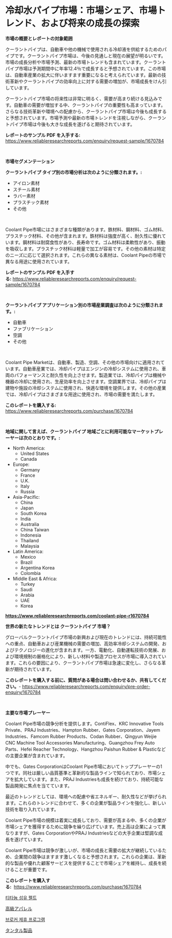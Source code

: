 <p><h1>冷却水パイプ市場：市場シェア、市場トレンド、および将来の成長の探索</h1></p><p><strong>市場の概要とレポートの対象範囲</strong></p>
<p><p>クーラントパイプは、自動車や他の機械で使用される冷却液を供給するためのパイプです。クーラントパイプ市場は、今後の見通しと現在の展望が明るいです。市場の成長分析や市場予測、最新の市場トレンドも含まれています。クーラントパイプ市場は予測期間中に年率12.4％で成長すると予想されています。この市場は、自動車産業の拡大に伴いますます重要になると考えられています。最新の技術革新やクーラントパイプの効率向上に対する需要の増加が、市場成長をけん引しています。</p><p>クーラントパイプ市場の将来性は非常に明るく、需要が高まり続ける見込みです。自動車の需要が増加する中、クーラントパイプの重要性も高まっています。さらなる技術革新や環境への配慮から、クーラントパイプ市場は今後も成長すると予想されています。市場予測や最新の市場トレンドを注視しながら、クーラントパイプ市場は今後も大きな成長を遂げると期待されています。</p></p>
<p><strong>レポートのサンプル PDF を入手する:</strong> <a href="https://www.reliableresearchreports.com/enquiry/request-sample/1670784">https://www.reliableresearchreports.com/enquiry/request-sample/1670784</a></p>
<p>&nbsp;</p>
<p><strong>市場セグメンテーション</strong></p>
<p><strong>クーラントパイプ タイプ別の市場分析は次のように分類されます。:</strong></p>
<p><ul><li>アイロン素材</li><li>スチール素材</li><li>ラバー素材</li><li>プラスチック素材</li><li>その他</li></ul></p>
<p>&nbsp;</p>
<p><p>Coolant Pipe市場にはさまざまな種類があります。鉄材料、鋼材料、ゴム材料、プラスチック材料、その他が含まれます。鉄材料は強度が高く、耐久性に優れています。鋼材料は耐腐食性があり、長寿命です。ゴム材料は柔軟性があり、振動を吸収します。プラスチック材料は軽量で加工が容易です。その他の素材は特定のニーズに応じて選択されます。これらの異なる素材は、Coolant Pipeの市場で異なる用途に使用されています。</p></p>
<p><strong>レポートのサンプル PDF を入手する:</strong>&nbsp;<a href="https://www.reliableresearchreports.com/enquiry/request-sample/1670784">https://www.reliableresearchreports.com/enquiry/request-sample/1670784</a></p>
<p>&nbsp;</p>
<p><strong> クーラントパイプ アプリケーション別の市場産業調査は次のように分類されます。:</strong></p>
<p><ul><li>自動車</li><li>ファブリケーション</li><li>空調</li><li>その他</li></ul></p>
<p>&nbsp;</p>
<p><p>Coolant Pipe Marketは、自動車、製造、空調、その他の市場向けに適用されています。自動車産業では、冷却パイプはエンジンの冷却システムに使用され、車両のパフォーマンスと耐久性を向上させます。製造業では、冷却パイプは機械や機器の冷却に使用され、生産効率を向上させます。空調業界では、冷却パイプは建物や施設の冷却システムに使用され、快適な環境を提供します。その他の産業では、冷却パイプはさまざまな用途に使用され、市場の需要を満たします。</p></p>
<p><strong>このレポートを購入する:</strong>&nbsp; <a href="https://www.reliableresearchreports.com/purchase/1670784">https://www.reliableresearchreports.com/purchase/1670784</a></p>
<p>&nbsp;</p>
<p><strong>地域に関して言えば、クーラントパイプ 地域ごとに利用可能なマーケットプレーヤーは次のとおりです。:</strong></p>
<p><ul>
    <li>
        North America:
        <ul>
            <li>United States</li>
            <li>Canada</li>
        </ul>
    </li>
    <li>
        Europe:
        <ul>
            <li>Germany</li>
            <li>France</li>
            <li>U.K.</li>
            <li>Italy</li>
            <li>Russia</li>
        </ul>
    </li>
    <li>
        Asia-Pacific:
        <ul>
            <li>China</li>
            <li>Japan</li>
            <li>South Korea</li>
            <li>India</li>
            <li>Australia</li>
            <li>China Taiwan</li>
            <li>Indonesia</li>
            <li>Thailand</li>
            <li>Malaysia</li>
        </ul>
    </li>
    <li>
        Latin America:
        <ul>
            <li>Mexico</li>
            <li>Brazil</li>
            <li>Argentina Korea</li>
            <li>Colombia</li>
        </ul>
    </li>
    <li>
        Middle East & Africa:
        <ul>
            <li>Turkey</li>
            <li>Saudi</li>
            <li>Arabia</li>
            <li>UAE</li>
            <li>Korea</li>
        </ul>
    </li>
    </ul></p>
<p><strong><a href="https://www.reliableresearchreports.com/coolant-pipe-r1670784">https://www.reliableresearchreports.com/coolant-pipe-r1670784</a></strong>&nbsp;</p>
<p><strong>世界の新たなトレンドとは クーラントパイプ 市場？</strong></p>
<p><p>グローバルクーラントパイプ市場の新興および現在のトレンドには、持続可能性への重点、自動車および産業機械の需要の増加、高効率冷却システムの開発、およびテクノロジーの進化が含まれます。一方、電動化、自動運転技術の発展、および環境規制の厳格化により、新しい材料や製造プロセスが市場に導入されています。これらの要因により、クーラントパイプ市場は急速に変化し、さらなる革新が期待されています。</p></p>
<p><strong>このレポートを購入する前に、質問がある場合は問い合わせるか、共有してください。</strong>- <a href="https://www.reliableresearchreports.com/enquiry/pre-order-enquiry/1670784">https://www.reliableresearchreports.com/enquiry/pre-order-enquiry/1670784</a></p>
<p>&nbsp;</p>
<p><strong>主要な市場プレーヤー</strong></p>
<p><p>Coolant Pipe市場の競争分析を提供します。ContiFlex、KRC Innovative Tools Private、PRAJ Industries、Hampton Rubber、Gates Corporation、Jayem Industries、Famcom Rubber Products、Codan Rubber、Qingyun Weijie CNC Machine Tool Accessories Manufacturing、Guangzhou Frey Auto Parts、Hefei Reacher Technology、Hangzhou Paishun Rubber & Plasticなどの主要企業が含まれています。</p><p>中でも、Gates CorporationはCoolant Pipe市場においてトッププレーヤーの1つです。同社は厳しい品質基準と革新的な製品ラインで知られており、市場シェアを拡大しています。また、PRAJ Industriesも成長を続けており、持続可能な製品開発に焦点を当てています。</p><p>最近のトレンドとしては、環境への配慮や省エネルギー、耐久性などが挙げられます。これらのトレンドに合わせて、多くの企業が製品ラインを強化し、新しい技術を取り入れています。</p><p>Coolant Pipe市場の規模は着実に成長しており、需要が高まる中、多くの企業が市場シェアを獲得するために競争を繰り広げています。売上高は企業によって異なりますが、Gates CorporationやPRAJ Industriesなどの大手企業は堅調な成長を遂げています。</p><p>Coolant Pipe市場は競争が激しいが、市場の成長と需要の拡大が継続しているため、企業間の競争はますます激しくなると予想されます。これらの企業は、革新的な製品や優れた顧客サービスを提供することで市場シェアを維持し、成長を続けることが重要です。</p></p>
<p><strong>このレポートを購入する:</strong>&nbsp;&nbsp;<a href="https://www.reliableresearchreports.com/purchase/1670784">https://www.reliableresearchreports.com/purchase/1670784</a></p>
<p><p><a href="https://medium.com/@tonyolfson67562023/%ED%8B%B0%ED%83%80%EB%8A%84-%EC%84%AC%EC%9C%A0-%ED%95%84%ED%8A%B8-%EC%8B%9C%EC%9E%A5-%EC%8B%9C%EC%9E%A5-cagr-%EC%8B%9C%EC%9E%A5-%EB%8F%99%ED%96%A5-%EB%B0%8F-%EC%84%B1%EC%9E%A5-%EC%A0%84%EB%9E%B5%EC%97%90-%EB%8C%80%ED%95%9C-%ED%86%B5%EC%B0%B0%EB%A0%A5-7fe59922500b">티타늄 섬유 펠트</a></p><p><a href="https://medium.com/@myronobertrtys5475654/%E9%AB%98%E7%B4%9A%E3%82%A2%E3%83%91%E3%83%AC%E3%83%AB%E5%B8%82%E5%A0%B4%E8%AA%BF%E6%9F%BB%E3%83%AC%E3%83%9D%E3%83%BC%E3%83%88-%E3%81%9D%E3%81%AE%E6%AD%B4%E5%8F%B2%E3%81%A82024%E5%B9%B4%E3%81%8B%E3%82%892031%E5%B9%B4%E3%81%BE%E3%81%A7%E3%81%AE%E4%BA%88%E6%B8%AC-78265394c7cd">高級アパレル</a></p><p><a href="https://medium.com/@arthuralety6767836754/%EB%B8%8C%EB%A1%9C%EC%BB%A4-%EC%A0%9C%ED%9C%B4-%ED%94%84%EB%A1%9C%EA%B7%B8%EB%9E%A8-%EC%8B%9C%EC%9E%A5-%EB%B6%84%EC%84%9D-%EB%B0%8F-sze%EC%9D%98-%EC%98%88%EC%B8%A1%EC%9D%80-2024%EB%85%84%EB%B6%80%ED%84%B0-2031%EB%85%84%EA%B9%8C%EC%A7%80%EC%9D%98-%EA%B8%B0%EA%B0%84%EC%9D%84-%EB%8C%80%EC%83%81%EC%9C%BC%EB%A1%9C-%ED%95%A9%EB%8B%88%EB%8B%A4-deb79a2cf600">브로커 제휴 프로그램</a></p><p><a href="https://medium.com/@englandlifestyle_22171/%E3%82%BF%E3%83%B3%E3%82%BF%E3%83%AB%E8%A3%BD%E5%93%81%E3%81%AE%E5%B8%82%E5%A0%B4%E5%8B%95%E5%90%91%E3%81%A8%E5%B8%82%E5%A0%B4%E5%88%86%E6%9E%90%E3%81%AF-2024%E5%B9%B4%E3%81%8B%E3%82%892031%E5%B9%B4%E3%81%BE%E3%81%A7%E3%81%AE%E6%9C%9F%E9%96%93%E3%81%AB%E4%BA%88%E6%B8%AC%E3%81%95%E3%82%8C%E3%81%A6%E3%81%84%E3%81%BE%E3%81%99-6e2b4b20475d">タンタル製品</a></p></p>
